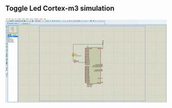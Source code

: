 
## Toggle Led Cortex-m3 simulation

![Alt Text](https://github.com/abdelrhmanatef87/Master_Embedded_Systems/blob/main/Unit_3_Embedded_C/Lesson%203/protues%20simulation%20toggle%20led%20cortex-m3.gif)
